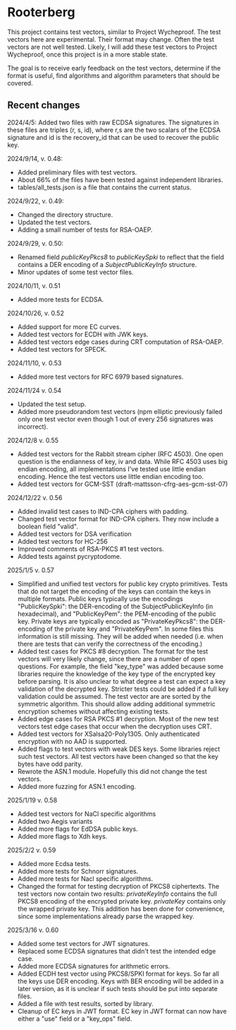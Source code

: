 # Rooterberg

This project contains test vectors, similar to Project Wycheproof. The test vectors here are experimental.
Their format may change. Often the test vectors are not well tested. Likely, I will add these test vectors to
Project Wycheproof, once this project is in a more stable state.

The goal is to receive early feedback on the test vectors, determine if the format is useful, find algorithms and
algorithm parameters that should be covered.

## Recent changes
2024/4/5: Added two files with raw ECDSA signatures. The signatures in these files are triples (r, s, id), where
r,s are the two scalars of the ECDSA signature and id is the recovery_id that can be used to recover the public key. 

2024/9/14, v. 0.48:
* Added preliminary files with test vectors. 
* About 66% of the files have been tested against independent libraries.
* tables/all_tests.json is a file that contains the current status.

2024/9/22, v. 0.49: 
* Changed the directory structure. 
* Updated the test vectors.
* Adding a small number of tests for RSA-OAEP.

2024/9/29, v. 0.50: 
* Renamed field *publicKeyPkcs8* to *publicKeySpki* to reflect that the field contains a DER encoding of a *SubjectPublicKeyInfo* structure. 
* Minor updates of some test vector files.

2024/10/11, v. 0.51 
* Added more tests for ECDSA.

2024/10/26, v. 0.52 
* Added support for more EC curves.
* Added test vectors for ECDH with JWK keys.
* Added test vectors edge cases during CRT computation of RSA-OAEP.
* Added test vectors for SPECK.

2024/11/10, v. 0.53
* Added more test vectors for RFC 6979 based signatures.

2024/11/24 v. 0.54
* Updated the test setup.
* Added more pseudorandom test vectors (npm elliptic previously failed only one test vector even
  though 1 out of every 256 signatures was incorrect).

2024/12/8 v. 0.55
* Added test vectors for the Rabbit stream cipher (RFC 4503).
  One open question is the endianness of key, iv and data.
  While RFC 4503 uses big endian encoding, all implementations I've tested use little endian encoding.
  Hence the test vectors use little endian encoding too.
* Added test vectors for GCM-SST (draft-mattsson-cfrg-aes-gcm-sst-07)

2024/12/22 v. 0.56
* Added invalid test cases to IND-CPA ciphers with padding.
* Changed test vector format for IND-CPA ciphers. They now include a boolean field "valid".
* Added test vectors for DSA verification
* Added test vectors for HC-256
* Improved comments of RSA-PKCS #1 test vectors.
* Added tests against pycryptodome. 

2025/1/5 v. 0.57
* Simplified and unified test vectors for public key crypto primitives. Tests that do not target
  the encoding of the keys can contain the keys in multiple formats. Public keys typically use
  the encodings "PublicKeySpki": the DER-encoding of the SubjectPublicKeyInfo (in hexadecimal),
  and "PublicKeyPem": the PEM-encoding of the public key. Private keys are typically encoded
  as "PrivateKeyPkcs8": the DER-encoding of the private key and "PrivateKeyPem". In some files
  this information is still missing. They will be added when needed (i.e. when there are tests
  that can verify the correctness of the encoding.)
* Added test cases for PKCS #8 decryption. The format for the test vectors will very likely
  change, since there are a number of open questions. For example, the field "key_type" was added
  because some libraries require the knowledge of the key type of the encrypted key before parsing.
  It is also unclear to what degree a test can expect a key validation of the decrypted key.
  Stricter tests could be added if a full key validation could be assumed. The test vector are
  are sorted by the symmetric algorithm. This should allow adding additional symmetric encryption
  schemes without affecting existing tests. 
* Added edge cases for RSA PKCS #1 decryption. Most of the new test vectors test edge cases that
  occur when the decryption uses CRT.
* Added test vectors for XSalsa20-Poly1305. Only authenticated encryption with no AAD is supported.
* Added flags to test vectors with weak DES keys. Some libraries reject such test vectors.
  All test vectors have been changed so that the key bytes have odd parity.
* Rewrote the ASN.1 module. Hopefully this did not change the test vectors.
* Added more fuzzing for ASN.1 encoding. 

2025/1/19 v. 0.58
* Added test vectors for NaCl specific algorithms
* Added two Aegis variants
* Added more flags for EdDSA public keys.
* Added more flags to Xdh keys.

2025/2/2 v. 0.59
* Added more Ecdsa tests.
* Added more tests for Schnorr signatures.
* Added more tests for Nacl specific algorithms.
* Changed the format for testing decryption of PKCS8 ciphertexts.
  The test vectors now contain two results: *privateKeyInfo* contains the full PKCS8 encoding of
  the encrypted private key. *privateKey* contains only the wrapped private key. This addition has
  been done for convenience, since some implementations already parse the wrapped key.

2025/3/16 v. 0.60
* Added some test vectors for JWT signatures.
* Replaced some ECDSA signatures that didn't test the intended edge case.
* Added more ECDSA signatures for arithmetic errors.
* Added ECDH test vector using PKCS8/SPKI format for keys. So far all the keys use DER encoding.
  Keys with BER encoding will be added in a later version, as it is unclear if such tests should be 
  put into separate files.
* Added a file with test results, sorted by library.
* Cleanup of EC keys in JWT format.
  EC key in JWT format can now have either a "use" field or a "key_ops" field.
